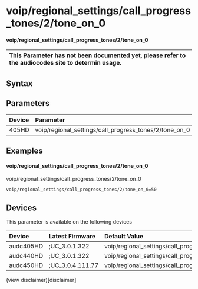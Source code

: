 ﻿---
description: voip/regional_settings/call_progress_tones/2/tone_on_0
search: false
---

# voip/regional_settings/call_progress_tones/2/tone_on_0

#### voip/regional_settings/call_progress_tones/2/tone_on_0


| This Parameter has not been documented yet, please refer to the audiocodes site to determin usage.  | 
| :--- |

## Syntax

## Parameters
|Device|Parameter|value|Description|
|:---|:---|:---|:---|
| 405HD | voip/regional_settings/call_progress_tones/2/tone_on_0 |  |  |

## Examples
#### voip/regional_settings/call_progress_tones/2/tone_on_0

voip/regional_settings/call_progress_tones/2/tone_on_0

```
voip/regional_settings/call_progress_tones/2/tone_on_0=50
```

## Devices
This parameter is available on the following devices

| Device | Latest Firmware | Default Value |
|:---|:---|:---|
| audc405HD | ;UC_3.0.1.322 | voip/regional_settings/call_progress_tones/2/tone_on_0=50 
| audc440HD | ;UC_3.0.1.322 | voip/regional_settings/call_progress_tones/2/tone_on_0=50 
| audc450HD | ;UC_3.0.4.111.77 | voip/regional_settings/call_progress_tones/2/tone_on_0=50 

(view disclaimer)[disclaimer]
